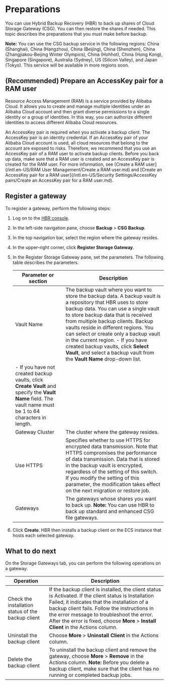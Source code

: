 # Preparations

You can use Hybrid Backup Recovery \(HBR\) to back up shares of Cloud Storage Gateway \(CSG\). You can then restore the shares if needed. This topic describes the preparations that you must make before backup.

**Note:** You can use the CSG backup service in the following regions: China \(Shanghai\), China \(Hangzhou\), China \(Beijing\), China \(Shenzhen\), China \(Zhangjiakou-Beijing Winter Olympics\), China \(Hohhot\), China \(Hong Kong\), Singapore \(Singapore\), Australia \(Sydney\), US \(Silicon Valley\), and Japan \(Tokyo\). This service will be available in more regions soon.

## \(Recommended\) Prepare an AccessKey pair for a RAM user

Resource Access Management \(RAM\) is a service provided by Alibaba Cloud. It allows you to create and manage multiple identities under an Alibaba Cloud account and then grant diverse permissions to a single identity or a group of identities. In this way, you can authorize different identities to access different Alibaba Cloud resources.

An AccessKey pair is required when you activate a backup client. The AccessKey pair is an identity credential. If an AccessKey pair of your Alibaba Cloud account is used, all cloud resources that belong to the account are exposed to risks. Therefore, we recommend that you use an AccessKey pair of a RAM user to activate backup clients. Before you back up data, make sure that a RAM user is created and an AccessKey pair is created for the RAM user. For more information, see [Create a RAM user](/intl.en-US/RAM User Management/Create a RAM user.md) and [Create an AccessKey pair for a RAM user](/intl.en-US/Security Settings/AccessKey pairs/Create an AccessKey pair for a RAM user.md).

## Register a gateway

To register a gateway, perform the following steps:

1.  Log on to the [HBR console](https://hbr.console.aliyun.com).

2.  In the left-side navigation pane, choose **Backup** \> **CSG Backup**.

3.  In the top navigation bar, select the region where the gateway resides.

4.  In the upper-right corner, click **Register Storage Gateway**.

5.  In the Register Storage Gateway pane, set the parameters. The following table describes the parameters.

    |Parameter or section|Description|
    |--------------------|-----------|
    |Vault Name|The backup vault where you want to store the backup data. A backup vault is a repository that HBR uses to store backup data. You can use a single vault to store backup data that is received from multiple backup clients. Backup vaults reside in different regions. You can select or create only a backup vault in the current region.     -   If you have created backup vaults, click **Select Vault**, and select a backup vault from the **Vault Name** drop-down list.
    -   If you have not created backup vaults, click **Create Vault** and specify the **Vault Name** field. The vault name must be 1 to 64 characters in length. |
    |Gateway Cluster|The cluster where the gateway resides.|
    |Use HTTPS|Specifies whether to use HTTPS for encrypted data transmission. Note that HTTPS compromises the performance of data transmission. Data that is stored in the backup vault is encrypted, regardless of the setting of this switch. If you modify the setting of this parameter, the modification takes effect on the next migration or restore job.|
    |Gateways|The gateways whose shares you want to back up. **Note:** You can use HBR to back up standard and enhanced CSG file gateways. |

6.  Click **Create**. HBR then installs a backup client on the ECS instance that hosts each selected gateway.


## What to do next

On the Storage Gateways tab, you can perform the following operations on a gateway.

|Operation|Description|
|---------|-----------|
|Check the installation status of the backup client|If the backup client is installed, the client status is Activated. If the client status is Installation Failed, it indicates that the installation of a backup client fails. Follow the instructions in the error message to troubleshoot the error. After the error is fixed, choose **More** \> **Install Client** in the Actions column. |
|Uninstall the backup client|Choose **More** \> **Uninstall Client** in the Actions column.|
|Delete the backup client|To uninstall the backup client and remove the gateway, choose **More** \> **Remove** in the Actions column. **Note:** Before you delete a backup client, make sure that the client has no running or completed backup jobs. |

